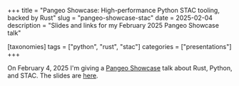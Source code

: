 +++
title = "Pangeo Showcase: High-performance Python STAC tooling, backed by Rust"
slug = "pangeo-showcase-stac"
date = 2025-02-04
description = "Slides and links for my February 2025 Pangeo Showcase talk"

[taxonomies]
tags = ["python", "rust", "stac"]
categories = ["presentations"]
+++

On February 4, 2025 I'm giving a [Pangeo Showcase](https://discourse.pangeo.io/t/pangeo-showcase-high-performance-python-stac-tooling-backed-by-rust-feb-5-2025/4847/3) talk about Rust, Python, and STAC.
The slides are [here](https://www.gadom.ski/2025-02-05-PangeoShowcase/).
